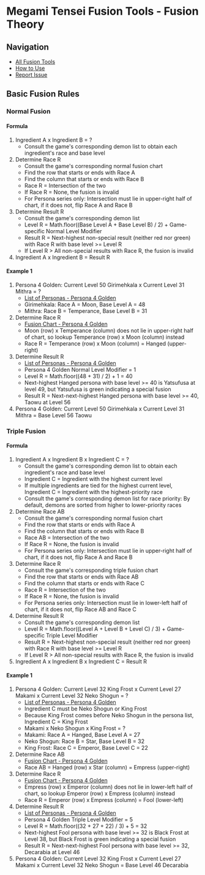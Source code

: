 # Megami Tensei Fusion Tools - Fusion Theory
## Navigation
* [All Fusion Tools](https://aqiu384.github.io/megaten-fusion-tool/home)
* [How to Use](https://aqiu384.github.io/docs-megaten/how-to-use)
* [Report Issue](https://github.com/aqiu384/megaten-fusion-tool/issues)

## Basic Fusion Rules
### Normal Fusion
#### Formula
1. Ingredient A x Ingredient B = ?
    * Consult the game's corresponding demon list to obtain each ingredient's race and base level
2. Determine Race R
    * Consult the game's corresponding normal fusion chart
    * Find the row that starts or ends with Race A
    * Find the column that starts or ends with Race B
    * Race R = Intersection of the two
    * If Race R = None, the fusion is invalid
    * For Persona series only: Intersection must lie in upper-right half of chart, if it does not, flip Race A and Race B
3. Determine Result R
    * Consult the game's corresponding demon list
    * Level R = Math.floor((Base Level A + Base Level B) / 2) + Game-specific Normal Level Modifier
    * Result R = Next-highest non-special result (neither red nor green) with Race R with base level >= Level R
    * If Level R > All non-special results with Race R, the fusion is invalid
4. Ingredient A x Ingredient B = Result R

#### Example 1
1. Persona 4 Golden: Current Level 50 Girimehkala x Current Level 31 Mithra = ?
    * [List of Personas - Persona 4 Golden](https://aqiu384.github.io/megaten-fusion-tool/p4g/personas)
    * Girimehkala: Race A = Moon, Base Level A = 48
    * Mithra: Race B = Temperance, Base Level B = 31
2. Determine Race R
    * [Fusion Chart - Persona 4 Golden](https://aqiu384.github.io/megaten-fusion-tool/p4g/chart)
    * Moon (row) x Temperance (column) does not lie in upper-right half of chart, so lookup Temperance (row) x Moon (column) instead
    * Race R = Temperance (row) x Moon (column) = Hanged (upper-right)
3. Determine Result R
    * [List of Personas - Persona 4 Golden](https://aqiu384.github.io/megaten-fusion-tool/p4g/personas)
    * Persona 4 Golden Normal Level Modifier = 1
    * Level R = Math.floor((48 + 31) / 2) + 1 = 40
    * Next-highest Hanged persona with base level >= 40 is Yatsufusa at level 49, but Yatsufusa is green indicating a special fusion
    * Result R = Next-next-highest Hanged persona with base level >= 40, Taowu at Level 56
4. Persona 4 Golden: Current Level 50 Girimehkala x Current Level 31 Mithra = Base Level 56 Taowu

### Triple Fusion
#### Formula
1. Ingredient A x Ingredient B x Ingredient C = ?
    * Consult the game's corresponding demon list to obtain each ingredient's race and base level
    * Ingredient C = Ingredient with the highest current level
    * If multiple ingredients are tied for the highest current level, Ingredient C = Ingredient with the highest-priority race
    * Consult the game's corresponding demon list for race priority: By default, demons are sorted from higher to lower-priority races
2. Determine Race AB
    * Consult the game's corresponding normal fusion chart
    * Find the row that starts or ends with Race A
    * Find the column that starts or ends with Race B
    * Race AB = Intersection of the two
    * If Race R = None, the fusion is invalid
    * For Persona series only: Intersection must lie in upper-right half of chart, if it does not, flip Race A and Race B
3. Determine Race R
    * Consult the game's corresponding triple fusion chart
    * Find the row that starts or ends with Race AB
    * Find the column that starts or ends with Race C
    * Race R = Intersection of the two
    * If Race R = None, the fusion is invalid
    * For Persona series only: Intersection must lie in lower-left half of chart, if it does not, flip Race AB and Race C
4. Determine Result R
    * Consult the game's corresponding demon list
    * Level R = Math.floor((Level A + Level B + Level C) / 3) + Game-specific Triple Level Modifier
    * Result R = Next-highest non-special result (neither red nor green) with Race R with base level >= Level R
    * If Level R > All non-special results with Race R, the fusion is invalid
5. Ingredient A x Ingredient B x Ingredient C = Result R

#### Example 1
1. Persona 4 Golden: Current Level 32 King Frost x Current Level 27 Makami x Current Level 32 Neko Shogun = ?
    * [List of Personas - Persona 4 Golden](https://aqiu384.github.io/megaten-fusion-tool/p4g/personas)
    * Ingredient C must be Neko Shogun or King Frost
    * Because King Frost comes before Neko Shogun in the persona list, Ingredient C = King Frost
    * Makami x Neko Shogun x King Frost = ?
    * Makami: Race A = Hanged, Base Level A = 27
    * Neko Shogun: Race B = Star, Base Level B = 32
    * King Frost: Race C = Emperor, Base Level C = 22
2. Determine Race AB
    * [Fusion Chart - Persona 4 Golden](https://aqiu384.github.io/megaten-fusion-tool/p4g/chart)
    * Race AB = Hanged (row) x Star (column) = Empress (upper-right)
3. Determine Race R
    * [Fusion Chart - Persona 4 Golden](https://aqiu384.github.io/megaten-fusion-tool/p4g/chart)
    * Empress (row) x Emperor (column) does not lie in lower-left half of chart, so lookup Emperor (row) x Empress (column) instead
    * Race R = Emperor (row) x Empress (column) = Fool (lower-left)
4. Determine Result R
    * [List of Personas - Persona 4 Golden](https://aqiu384.github.io/megaten-fusion-tool/p4g/personas)
    * Persona 4 Golden Triple Level Modifier = 5
    * Level R = Math.floor((32 + 27 + 22) / 3) + 5 = 32
    * Next-highest Fool persona with base level >= 32 is Black Frost at Level 38, but Black Frost is green indicating a special fusion
    * Result R = Next-next-highest Fool persona with base level >= 32, Decarabia at Level 46
5. Persona 4 Golden: Current Level 32 King Frost x Current Level 27 Makami x Current Level 32 Neko Shogun = Base Level 46 Decarabia
